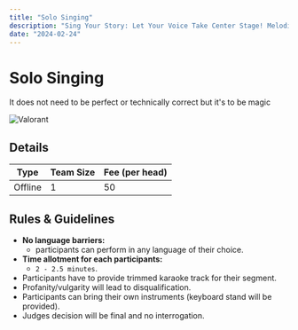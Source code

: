 ```yaml
---
title: "Solo Singing"
description: "Sing Your Story: Let Your Voice Take Center Stage! Melodies Unleashed: Solo Singing Showcase! Let the magic begin!"
date: "2024-02-24"
---
```


# Solo Singing

It does not need to be perfect or technically correct but it's to be magic

<div class="lg:flex">
<img src="/posters/2024/solosinging.jpg" alt="Valorant" class="w-full lg:w-96 mx-auto object-cover" />
</div>


## Details

| Type    | Team Size     | Fee (per head) |
| ------- | ------------- | -------------- |
| Offline | 1             | 50             |

## Rules & Guidelines

- **No language barriers:**
    - participants can perform in any language of their choice.
- **Time allotment for each participants:** 
    - `2 - 2.5 minutes`.
- Participants have to provide trimmed karaoke track for their segment.
- Profanity/vulgarity will lead to disqualification.
- Participants can bring their own instruments (keyboard stand will be provided).
- Judges decision will be final and no interrogation.
